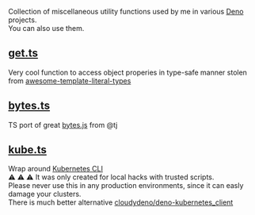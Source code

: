 
Collection of miscellaneous utility functions used by me in various [Deno](https://deno.land/) projects.  
You can also use them.

## [get.ts](./get.ts)

Very cool function to access object properies in type-safe manner stolen from [awesome-template-literal-types](https://github.com/ghoullier/awesome-template-literal-types#dot-notation-string-type-safe)

## [bytes.ts](./bytes.ts)

TS port of great [bytes.js](https://github.com/visionmedia/bytes.js) from @tj

## [kube.ts](./kube.ts)

Wrap around [Kubernetes CLI](https://kubernetes.io/docs/reference/kubectl/)  
:warning: :warning: :warning: It was only created for local hacks with trusted scripts.  
Please never use this in any production environments, since it can easly damage your clusters.  
There is much better alternative [cloudydeno/deno-kubernetes_client](https://github.com/cloudydeno/deno-kubernetes_client)
